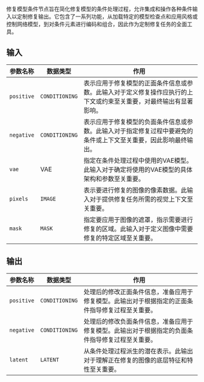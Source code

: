 
修复模型条件节点旨在简化修复模型的条件处理过程，允许集成和操作各种条件输入以定制修复输出。它包含了一系列功能，从加载特定的模型检查点和应用风格或控制网络模型，到对条件元素进行编码和组合，因此作为定制修复任务的全面工具。

## 输入

| 参数名称  | 数据类型 | 作用 |
|-----------|----------|------|
| `positive`| `CONDITIONING` | 表示应用于修复模型的正面条件信息或参数。此输入对于定义修复操作应执行的上下文或约束至关重要，对最终输出有显著影响。 |
| `negative`| `CONDITIONING` | 表示应用于修复模型的负面条件信息或参数。此输入对于指定修复过程中要避免的条件或上下文至关重要，因此影响最终输出。 |
| `vae`     | VAE       | 指定在条件处理过程中使用的VAE模型。此输入对于确定将使用的VAE模型的具体架构和参数至关重要。 |
| `pixels`  | `IMAGE`    | 表示要进行修复的图像的像素数据。此输入对于提供修复任务所需的视觉上下文至关重要。 |
| `mask`    | `MASK`     | 指定要应用于图像的遮罩，指示需要进行修复的区域。此输入对于定义图像中需要修复的特定区域至关重要。 |

## 输出

| 参数名称 | 数据类型 | 作用 |
|-----------|----------|------|
| `positive`| `CONDITIONING` | 处理后的修改正面条件信息，准备应用于修复模型。此输出对于根据指定的正面条件指导修复过程至关重要。 |
| `negative`| `CONDITIONING` | 处理后的修改负面条件信息，准备应用于修复模型。此输出对于根据指定的负面条件指导修复过程至关重要。 |
| `latent`  | `LATENT`   | 从条件处理过程派生的潜在表示。此输出对于理解正在修复的图像的底层特征和特性至关重要。 |

